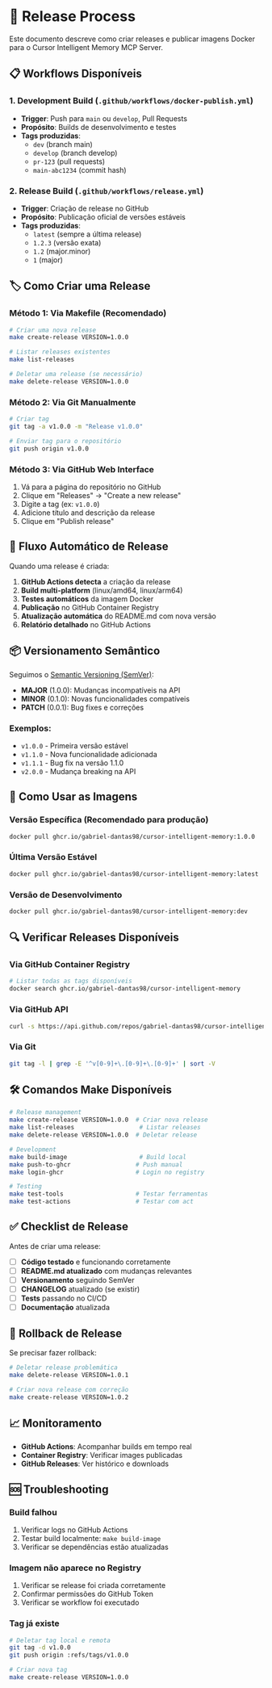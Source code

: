 # 🚀 Release Process

Este documento descreve como criar releases e publicar imagens Docker para o Cursor Intelligent Memory MCP Server.

## 📋 Workflows Disponíveis

### 1. Development Build (`.github/workflows/docker-publish.yml`)
- **Trigger**: Push para `main` ou `develop`, Pull Requests
- **Propósito**: Builds de desenvolvimento e testes
- **Tags produzidas**: 
  - `dev` (branch main)
  - `develop` (branch develop)
  - `pr-123` (pull requests)
  - `main-abc1234` (commit hash)

### 2. Release Build (`.github/workflows/release.yml`)
- **Trigger**: Criação de release no GitHub
- **Propósito**: Publicação oficial de versões estáveis
- **Tags produzidas**:
  - `latest` (sempre a última release)
  - `1.2.3` (versão exata)
  - `1.2` (major.minor)
  - `1` (major)

## 🏷️ Como Criar uma Release

### Método 1: Via Makefile (Recomendado)
```bash
# Criar uma nova release
make create-release VERSION=1.0.0

# Listar releases existentes
make list-releases

# Deletar uma release (se necessário)
make delete-release VERSION=1.0.0
```

### Método 2: Via Git Manualmente
```bash
# Criar tag
git tag -a v1.0.0 -m "Release v1.0.0"

# Enviar tag para o repositório
git push origin v1.0.0
```

### Método 3: Via GitHub Web Interface
1. Vá para a página do repositório no GitHub
2. Clique em "Releases" → "Create a new release"
3. Digite a tag (ex: `v1.0.0`)
4. Adicione título and descrição da release
5. Clique em "Publish release"

## 🔄 Fluxo Automático de Release

Quando uma release é criada:

1. **GitHub Actions detecta** a criação da release
2. **Build multi-platform** (linux/amd64, linux/arm64)
3. **Testes automáticos** da imagem Docker
4. **Publicação** no GitHub Container Registry
5. **Atualização automática** do README.md com nova versão
6. **Relatório detalhado** no GitHub Actions

## 📦 Versionamento Semântico

Seguimos o [Semantic Versioning (SemVer)](https://semver.org/):

- **MAJOR** (1.0.0): Mudanças incompatíveis na API
- **MINOR** (0.1.0): Novas funcionalidades compatíveis
- **PATCH** (0.0.1): Bug fixes e correções

### Exemplos:
- `v1.0.0` - Primeira versão estável
- `v1.1.0` - Nova funcionalidade adicionada
- `v1.1.1` - Bug fix na versão 1.1.0
- `v2.0.0` - Mudança breaking na API

## 🐳 Como Usar as Imagens

### Versão Específica (Recomendado para produção)
```bash
docker pull ghcr.io/gabriel-dantas98/cursor-intelligent-memory:1.0.0
```

### Última Versão Estável
```bash
docker pull ghcr.io/gabriel-dantas98/cursor-intelligent-memory:latest
```

### Versão de Desenvolvimento
```bash
docker pull ghcr.io/gabriel-dantas98/cursor-intelligent-memory:dev
```

## 🔍 Verificar Releases Disponíveis

### Via GitHub Container Registry
```bash
# Listar todas as tags disponíveis
docker search ghcr.io/gabriel-dantas98/cursor-intelligent-memory
```

### Via GitHub API
```bash
curl -s https://api.github.com/repos/gabriel-dantas98/cursor-intelligent-memory/releases/latest
```

### Via Git
```bash
git tag -l | grep -E '^v[0-9]+\.[0-9]+\.[0-9]+' | sort -V
```

## 🛠️ Comandos Make Disponíveis

```bash
# Release management
make create-release VERSION=1.0.0  # Criar nova release
make list-releases                  # Listar releases
make delete-release VERSION=1.0.0  # Deletar release

# Development
make build-image                    # Build local
make push-to-ghcr                  # Push manual
make login-ghcr                    # Login no registry

# Testing
make test-tools                    # Testar ferramentas
make test-actions                  # Testar com act
```

## ✅ Checklist de Release

Antes de criar uma release:

- [ ] **Código testado** e funcionando corretamente
- [ ] **README.md atualizado** com mudanças relevantes
- [ ] **Versionamento** seguindo SemVer
- [ ] **CHANGELOG** atualizado (se existir)
- [ ] **Tests** passando no CI/CD
- [ ] **Documentação** atualizada

## 🚨 Rollback de Release

Se precisar fazer rollback:

```bash
# Deletar release problemática
make delete-release VERSION=1.0.1

# Criar nova release com correção
make create-release VERSION=1.0.2
```

## 📈 Monitoramento

- **GitHub Actions**: Acompanhar builds em tempo real
- **Container Registry**: Verificar images publicadas
- **GitHub Releases**: Ver histórico e downloads

## 🆘 Troubleshooting

### Build falhou
1. Verificar logs no GitHub Actions
2. Testar build localmente: `make build-image`
3. Verificar se dependências estão atualizadas

### Imagem não aparece no Registry
1. Verificar se release foi criada corretamente
2. Confirmar permissões do GitHub Token
3. Verificar se workflow foi executado

### Tag já existe
```bash
# Deletar tag local e remota
git tag -d v1.0.0
git push origin :refs/tags/v1.0.0

# Criar nova tag
make create-release VERSION=1.0.0
``` 
